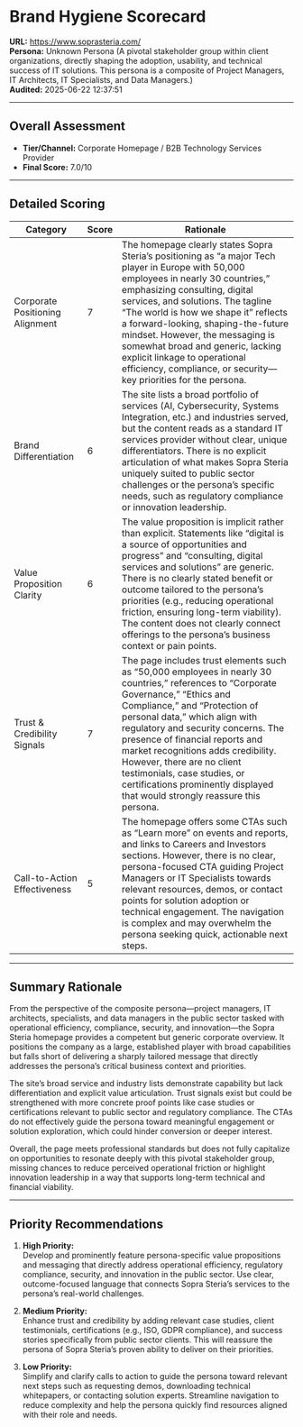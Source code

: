 # Brand Hygiene Scorecard

**URL:** https://www.soprasteria.com/  
**Persona:** Unknown Persona (A pivotal stakeholder group within client organizations, directly shaping the adoption, usability, and technical success of IT solutions. This persona is a composite of Project Managers, IT Architects, IT Specialists, and Data Managers.)  
**Audited:** 2025-06-22 12:37:51

---

## Overall Assessment

- **Tier/Channel:** Corporate Homepage / B2B Technology Services Provider  
- **Final Score:** 7.0/10

---

## Detailed Scoring

| Category                   | Score | Rationale                                                                                                                                                                                                                                                                                                                                                          |
|----------------------------|-------|--------------------------------------------------------------------------------------------------------------------------------------------------------------------------------------------------------------------------------------------------------------------------------------------------------------------------------------------------------------------|
| Corporate Positioning Alignment | 7     | The homepage clearly states Sopra Steria’s positioning as “a major Tech player in Europe with 50,000 employees in nearly 30 countries,” emphasizing consulting, digital services, and solutions. The tagline “The world is how we shape it” reflects a forward-looking, shaping-the-future mindset. However, the messaging is somewhat broad and generic, lacking explicit linkage to operational efficiency, compliance, or security—key priorities for the persona. |
| Brand Differentiation       | 6     | The site lists a broad portfolio of services (AI, Cybersecurity, Systems Integration, etc.) and industries served, but the content reads as a standard IT services provider without clear, unique differentiators. There is no explicit articulation of what makes Sopra Steria uniquely suited to public sector challenges or the persona’s specific needs, such as regulatory compliance or innovation leadership.                                         |
| Value Proposition Clarity  | 6     | The value proposition is implicit rather than explicit. Statements like “digital is a source of opportunities and progress” and “consulting, digital services and solutions” are generic. There is no clearly stated benefit or outcome tailored to the persona’s priorities (e.g., reducing operational friction, ensuring long-term viability). The content does not clearly connect offerings to the persona’s business context or pain points.            |
| Trust & Credibility Signals | 7     | The page includes trust elements such as “50,000 employees in nearly 30 countries,” references to “Corporate Governance,” “Ethics and Compliance,” and “Protection of personal data,” which align with regulatory and security concerns. The presence of financial reports and market recognitions adds credibility. However, there are no client testimonials, case studies, or certifications prominently displayed that would strongly reassure this persona.          |
| Call-to-Action Effectiveness | 5     | The homepage offers some CTAs such as “Learn more” on events and reports, and links to Careers and Investors sections. However, there is no clear, persona-focused CTA guiding Project Managers or IT Specialists towards relevant resources, demos, or contact points for solution adoption or technical engagement. The navigation is complex and may overwhelm the persona seeking quick, actionable next steps.                                      |

---

## Summary Rationale

From the perspective of the composite persona—project managers, IT architects, specialists, and data managers in the public sector tasked with operational efficiency, compliance, security, and innovation—the Sopra Steria homepage provides a competent but generic corporate overview. It positions the company as a large, established player with broad capabilities but falls short of delivering a sharply tailored message that directly addresses the persona’s critical business context and priorities.

The site’s broad service and industry lists demonstrate capability but lack differentiation and explicit value articulation. Trust signals exist but could be strengthened with more concrete proof points like case studies or certifications relevant to public sector and regulatory compliance. The CTAs do not effectively guide the persona toward meaningful engagement or solution exploration, which could hinder conversion or deeper interest.

Overall, the page meets professional standards but does not fully capitalize on opportunities to resonate deeply with this pivotal stakeholder group, missing chances to reduce perceived operational friction or highlight innovation leadership in a way that supports long-term technical and financial viability.

---

## Priority Recommendations

1. **High Priority:**  
   Develop and prominently feature persona-specific value propositions and messaging that directly address operational efficiency, regulatory compliance, security, and innovation in the public sector. Use clear, outcome-focused language that connects Sopra Steria’s services to the persona’s real-world challenges.

2. **Medium Priority:**  
   Enhance trust and credibility by adding relevant case studies, client testimonials, certifications (e.g., ISO, GDPR compliance), and success stories specifically from public sector clients. This will reassure the persona of Sopra Steria’s proven ability to deliver on their priorities.

3. **Low Priority:**  
   Simplify and clarify calls to action to guide the persona toward relevant next steps such as requesting demos, downloading technical whitepapers, or contacting solution experts. Streamline navigation to reduce complexity and help the persona quickly find resources aligned with their role and needs.